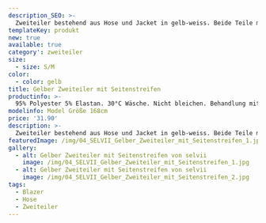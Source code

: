```yaml
---
description_SEO: >-
  Zweiteiler bestehend aus Hose und Jacket in gelb-weiss. Beide Teile mit breiten weißen Streifen an den Seiten. Jacket ohne Taschen, mit einem Knopf. Hose mit Taschen und elastischem Bund.
templateKey: produkt
new: true
available: true
category': zweiteiler
size:
  - size: S/M
color:
  - color: gelb
title: Gelber Zweiteiler mit Seitenstreifen
productinfo: >-
  95% Polyester 5% Elastan. 30°C Wäsche. Nicht bleichen. Behandlung mit Perchlorethylen. Nicht trockenreinigen. Nicht heiß bügeln.
modelinfo: Model Größe 168cm
price: '31.90'
description: >-
  Zweiteiler bestehend aus Hose und Jacket in gelb-weiss. Beide Teile mit breiten weißen Streifen an den Seiten. Jacket ohne Taschen, mit einem Knopf. Hose mit Taschen und elastischem Bund.
featuredImage: /img/04_SELVII_Gelber_Zweiteiler_mit_Seitenstreifen_1.jpg
gallery:
  - alt: Gelber Zweiteiler mit Seitenstreifen von selvii
    image: /img/04_SELVII_Gelber_Zweiteiler_mit_Seitenstreifen_1.jpg
  - alt: Gelber Zweiteiler mit Seitenstreifen von selvii
    image: /img/04_SELVII_Gelber_Zweiteiler_mit_Seitenstreifen_2.jpg
tags:
  - Blazer
  - Hose
  - Zweiteiler
---
```


